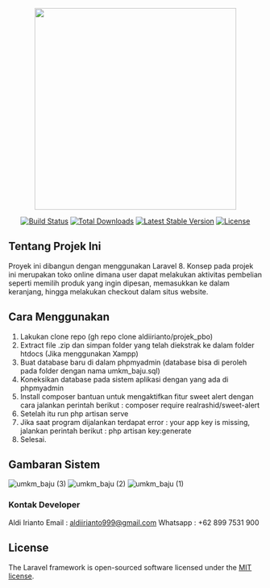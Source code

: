 <p align="center"><a href="https://laravel.com" target="_blank"><img src="https://raw.githubusercontent.com/laravel/art/master/logo-lockup/5%20SVG/2%20CMYK/1%20Full%20Color/laravel-logolockup-cmyk-red.svg" width="400"></a></p>

<p align="center">
<a href="https://travis-ci.org/laravel/framework"><img src="https://travis-ci.org/laravel/framework.svg" alt="Build Status"></a>
<a href="https://packagist.org/packages/laravel/framework"><img src="https://img.shields.io/packagist/dt/laravel/framework" alt="Total Downloads"></a>
<a href="https://packagist.org/packages/laravel/framework"><img src="https://img.shields.io/packagist/v/laravel/framework" alt="Latest Stable Version"></a>
<a href="https://packagist.org/packages/laravel/framework"><img src="https://img.shields.io/packagist/l/laravel/framework" alt="License"></a>
</p>

## Tentang Projek Ini

Proyek ini dibangun dengan menggunakan Laravel 8. Konsep pada projek ini merupakan toko online dimana user dapat melakukan aktivitas pembelian seperti memilih produk yang ingin dipesan, memasukkan ke dalam keranjang, hingga melakukan checkout dalam situs website.

## Cara Menggunakan

1. Lakukan clone repo (gh repo clone aldiirianto/projek_pbo)
2. Extract file .zip dan simpan folder yang telah diekstrak ke dalam folder htdocs (Jika menggunakan Xampp)
3. Buat database baru di dalam phpmyadmin (database bisa di peroleh pada folder dengan nama umkm_baju.sql)
4. Koneksikan database pada sistem aplikasi dengan yang ada di phpmyadmin
5. Install composer bantuan untuk mengaktifkan fitur sweet alert dengan cara jalankan perintah berikut : composer require realrashid/sweet-alert
6. Setelah itu run php artisan serve
7. Jika saat program dijalankan terdapat error : your app key is missing,
   jalankan perintah berikut : php artisan key:generate
8. Selesai.

## Gambaran Sistem 

![umkm_baju (3)](https://user-images.githubusercontent.com/63491056/128607562-2184870d-c068-4c1b-a5cc-efab00584b3a.jpeg)
![umkm_baju (2)](https://user-images.githubusercontent.com/63491056/128607559-4e228661-3a85-425c-96ef-1537bd971cc6.jpeg)
![umkm_baju (1)](https://user-images.githubusercontent.com/63491056/128607563-3e91f1b5-7408-46d5-8b1b-814c3571504c.jpeg)

### Kontak Developer

Aldi Irianto
Email : aldiirianto999@gmail.com
Whatsapp : +62 899 7531 900 

## License

The Laravel framework is open-sourced software licensed under the [MIT license](https://opensource.org/licenses/MIT).
